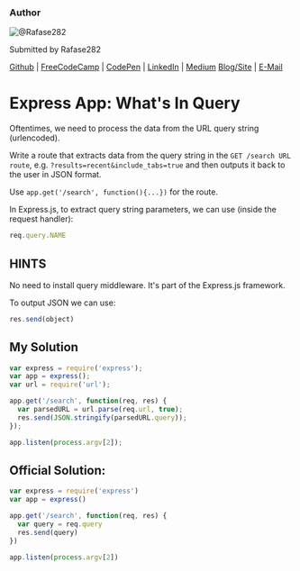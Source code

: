 ### Author

![@Rafase282](https://avatars0.githubusercontent.com/Rafase282?&s=128)

Submitted by Rafase282

[Github](https://github.com/Rafase282) | [FreeCodeCamp](http://www.freecodecamp.com/rafase282) | [CodePen](http://codepen.io/Rafase282/) | [LinkedIn](https://www.linkedin.com/in/rafase282) | [Medium](https://medium.com/@Rafase282) [Blog/Site](https://rafase282.wordpress.com/) | [E-Mail](mailto:rafase282@gmail.com)

# Express App: What's In Query

Oftentimes, we need to process the data from the URL query string (urlencoded).

Write a route that extracts data from the query string in the `GET /search URL route`, e.g. `?results=recent&include_tabs=true` and then outputs it back to the user in JSON format.

Use `app.get('/search', function(){...})` for the route.

In Express.js, to extract query string parameters, we can use (inside the request handler):

```javascript
req.query.NAME
```

## HINTS

No need to install query middleware. It's part of the Express.js framework.

To output JSON we can use:

```javascript
res.send(object)
```

## My Solution

```javascript
var express = require('express');
var app = express();
var url = require('url');

app.get('/search', function(req, res) {
  var parsedURL = url.parse(req.url, true);
  res.send(JSON.stringify(parsedURL.query));
});

app.listen(process.argv[2]);
```

## Official Solution:

```javascript
var express = require('express')
var app = express()

app.get('/search', function(req, res) {
  var query = req.query
  res.send(query)
})

app.listen(process.argv[2])
```
